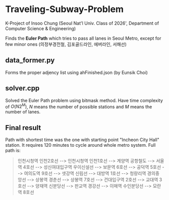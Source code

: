 # Traveling-Subway-Problem

K-Project of Insoo Chung (Seoul Nat'l Univ. Class of 2026', Department of Computer Science & Engineering)

Finds the **Euler Path** which tries to pass all lanes in Seoul Metro,
except for few minor ones (의정부경전철, 김포골드라인, 에버라인, 서해선)

## data_former.py
Forms the proper adjency list using ahFinished.json (by Eunsik Choi)

## solver.cpp
Solved the Euler Path problem using bitmask method.
Have time complexity of $O(N2^M)$, $N$ means the number of possible stations and $M$ means the number of lanes.

## Final result
Path with shortest time was the one with starting point "Incheon City Hall" station. It requires 120 minutes to cycle around whole metro system.
Full path is:
> 인천시청역 인천2호선 --> 인천시청역 인천1호선 --> 계양역 공항철도 --> 서울역 4호선 --> 성신여대입구역 우이신설선 --> 보문역 6호선 --> 공덕역 5호선 --> 여의도역 9호선 --> 샛강역 신림선 --> 대방역 1호선 --> 청량리역 경의중 앙선 --> 상봉역 경춘선 --> 상봉역 7호선 --> 건대입구역 2호선 --> 교대역 3호선 --> 양재역 신분당선 --> 판교역 경강선 --> 이매역 수인분당선 --> 모란역 8호선
